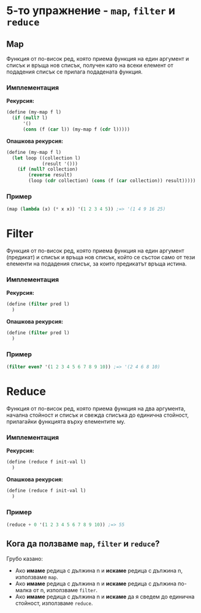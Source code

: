 5-то упражнение - `map`, `filter` и `reduce`
============================================

## Map

Функция от по-висок ред, която приема функция на един аргумент и списък и връща
нов списък, получен като на всеки елемент от подадения списък се прилага
подадената функция.

### Имплементация

**Рекурсия:**

```scheme
(define (my-map f l)
  (if (null? l)
      '()
      (cons (f (car l)) (my-map f (cdr l)))))
```

**Опашкова рекурсия:**

```scheme
(define (my-map f l)
  (let loop ((collection l)
             (result '()))
    (if (null? collection)
        (reverse result)
        (loop (cdr collection) (cons (f (car collection)) result)))))
```

### Пример

```scheme
(map (lambda (x) (* x x)) '(1 2 3 4 5)) ;=> '(1 4 9 16 25)
```

# Filter

Функция от по-висок ред, която приема функция на един аргумент (предикат) и списък
и връща нов списък, който се състои само от тези елементи на подадения списък, за
които предикатът връща истина.

### Имплементация

**Рекурсия:**

```scheme
(define (filter pred l)
  )
```

**Опашкова рекурсия:**

```scheme
(define (filter pred l)
  )
```

### Пример

```scheme
(filter even? '(1 2 3 4 5 6 7 8 9 10)) ;=> '(2 4 6 8 10)
```

# Reduce

Функция от по-висок ред, която приема функция на два аргумента, начална стойност
и списък и свежда списъка до единична стойност, прилагайки функцията върху
елементите му.

### Имплементация

**Рекурсия:**

```scheme
(define (reduce f init-val l)
  )
```

**Опашкова рекурсия:**

```scheme
(define (reduce f init-val l)
  )
```

### Пример

```scheme
(reduce + 0 '(1 2 3 4 5 6 7 8 9 10)) ;=> 55
```

## Кога да ползваме `map`, `filter` и `reduce`?

Грубо казано:

* Ако **имаме** редица с дължина n и **искаме** редица с дължина n, използваме `map`.
* Ако **имаме** редица с дължина n и **искаме** редица с дължина по-малка от n, използваме `filter`.
* Ако **имаме** редица с дължина n и **искаме** да я сведем до единична стойност, използваме `reduce`.
